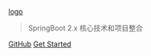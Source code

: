 [logo](_media/wan.jpg)

> SpringBoot 2.x 核心技术和项目整合

[GitHub](https://github.com/dev-wancf/visi-springboot)
[Get Started](#visi-springboot-docs)